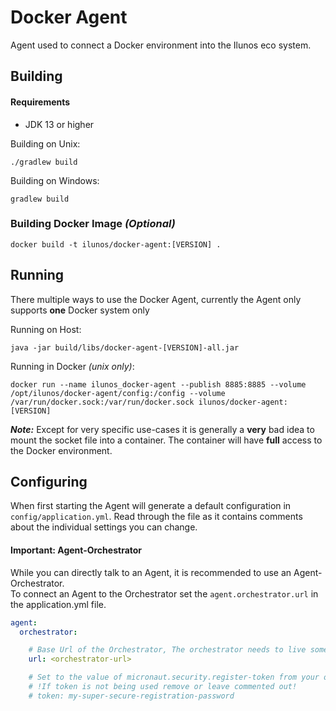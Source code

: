# Docker Agent

Agent used to connect a Docker environment into the Ilunos eco system.

## Building 
#### Requirements
- JDK 13 or higher

Building on Unix:
```shell script
./gradlew build
```

Building on Windows:
```shell script
gradlew build
```

### Building Docker Image *(Optional)*
```shell script
docker build -t ilunos/docker-agent:[VERSION] .
```

## Running
There multiple ways to use the Docker Agent, currently the Agent only supports **one** Docker system only

Running on Host:
```shell script
java -jar build/libs/docker-agent-[VERSION]-all.jar
```

Running in Docker *(unix only)*:
```shell script
docker run --name ilunos_docker-agent --publish 8885:8885 --volume /opt/ilunos/docker-agent/config:/config --volume /var/run/docker.sock:/var/run/docker.sock ilunos/docker-agent:[VERSION]
```
***Note:*** Except for very specific use-cases it is generally a **very** bad idea to mount the socket file into a container.
The container will have **full** access to the Docker environment.

## Configuring
When first starting the Agent will generate a default configuration in `config/application.yml`.
Read through the file as it contains comments about the individual settings you can change.

#### Important: Agent-Orchestrator
While you can directly talk to an Agent, it is recommended to use an Agent-Orchestrator.  
To connect an Agent to the Orchestrator set the `agent.orchestrator.url` in the application.yml file.
```yaml
agent:
  orchestrator:

    # Base Url of the Orchestrator, The orchestrator needs to live somewhere from where it can reach the agent
    url: <orchestrator-url>

    # Set to the value of micronaut.security.register-token from your orchestrator configuration
    # !If token is not being used remove or leave commented out!
    # token: my-super-secure-registration-password
```
